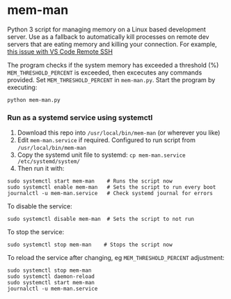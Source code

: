 # mem-man
Python 3 script for managing memory on a Linux based development server. Use as a fallback to automatically kill processes on remote dev servers that are eating memory and killing your connection. For example, [this issue with VS Code Remote SSH](https://github.com/microsoft/vscode/issues/175830)

The program checks if the system memory has exceeded a threshold (%) `MEM_THRESHOLD_PERCENT` is exceeded, then excecutes any commands provided. Set `MEM_THRESHOLD_PERCENT` in `mem-man.py`. Start the program by executing:

    python mem-man.py

### Run as a systemd service using systemctl

1. Download this repo into `/usr/local/bin/mem-man` (or wherever you like)
1. Edit `mem-man.service` if required. Configured to run script from `/usr/local/bin/mem-man`
1. Copy the systemd unit file to systemd: `cp mem-man.service /etc/systemd/system/`
1. Then run it with:

```
sudo systemctl start mem-man    # Runs the script now
sudo systemctl enable mem-man   # Sets the script to run every boot
journalctl -u mem-man.service   # Check systemd journal for errors
```

To disable the service:

```
sudo systemctl disable mem-man  # Sets the script to not run
```

To stop the service:

```
sudo systemctl stop mem-man    # Stops the script now
```

To reload the service after changing, eg `MEM_THRESHOLD_PERCENT` adjustment:

```
sudo systemctl stop mem-man
sudo systemctl daemon-reload
sudo systemctl start mem-man
journalctl -u mem-man.service
```


